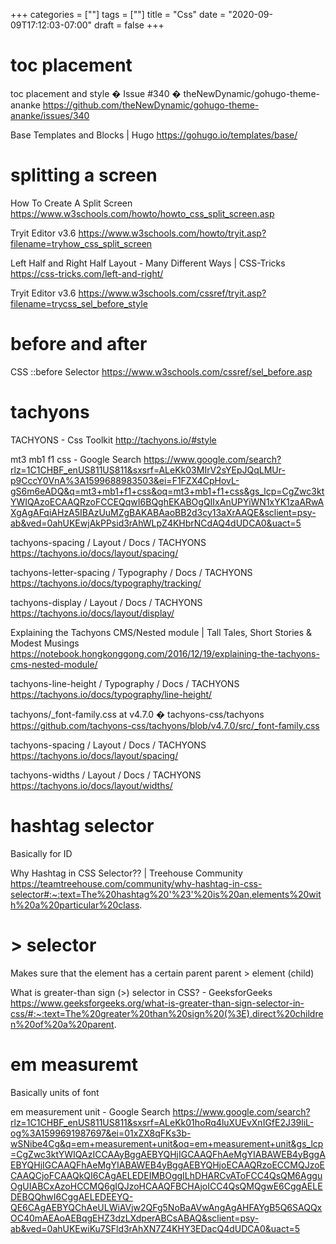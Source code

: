 +++
categories = [""]
tags = [""]
title = "Css"
date = "2020-09-09T17:12:03-07:00"
draft = false
+++

# toc placement

toc placement and style � Issue #340 � theNewDynamic/gohugo-theme-ananke
https://github.com/theNewDynamic/gohugo-theme-ananke/issues/340

Base Templates and Blocks | Hugo
https://gohugo.io/templates/base/

# splitting a screen

How To Create A Split Screen
https://www.w3schools.com/howto/howto_css_split_screen.asp

Tryit Editor v3.6
https://www.w3schools.com/howto/tryit.asp?filename=tryhow_css_split_screen

Left Half and Right Half Layout - Many Different Ways | CSS-Tricks
https://css-tricks.com/left-and-right/

Tryit Editor v3.6
https://www.w3schools.com/cssref/tryit.asp?filename=trycss_sel_before_style

# before and after

CSS ::before Selector
https://www.w3schools.com/cssref/sel_before.asp

# tachyons

TACHYONS - Css Toolkit
http://tachyons.io/#style

mt3 mb1 f1 css - Google Search
https://www.google.com/search?rlz=1C1CHBF_enUS811US811&sxsrf=ALeKk03MIrV2sYEpJQqLMUr-p9CccY0VnA%3A1599688983503&ei=F1FZX4CpHovL-gS6m6eADQ&q=mt3+mb1+f1+css&oq=mt3+mb1+f1+css&gs_lcp=CgZwc3ktYWIQAzoECAAQRzoFCCEQqwI6BQghEKABOgQIIxAnUPYiWN1xYK1zaARwAXgAgAFqiAHzA5IBAzUuMZgBAKABAaoBB2d3cy13aXrAAQE&sclient=psy-ab&ved=0ahUKEwjAkPPsid3rAhWLpZ4KHbrNCdAQ4dUDCA0&uact=5

tachyons-spacing / Layout / Docs / TACHYONS
https://tachyons.io/docs/layout/spacing/

tachyons-letter-spacing / Typography / Docs / TACHYONS
https://tachyons.io/docs/typography/tracking/

tachyons-display / Layout / Docs / TACHYONS
https://tachyons.io/docs/layout/display/

Explaining the Tachyons CMS/Nested module | Tall Tales, Short Stories & Modest Musings
https://notebook.hongkonggong.com/2016/12/19/explaining-the-tachyons-cms-nested-module/

tachyons-line-height / Typography / Docs / TACHYONS
https://tachyons.io/docs/typography/line-height/

tachyons/_font-family.css at v4.7.0 � tachyons-css/tachyons
https://github.com/tachyons-css/tachyons/blob/v4.7.0/src/_font-family.css

tachyons-spacing / Layout / Docs / TACHYONS
https://tachyons.io/docs/layout/spacing/

tachyons-widths / Layout / Docs / TACHYONS
https://tachyons.io/docs/layout/widths/

# hashtag selector

Basically for ID

Why Hashtag in CSS Selector?? | Treehouse Community
https://teamtreehouse.com/community/why-hashtag-in-css-selector#:~:text=The%20hashtag%20'%23'%20is%20an,elements%20with%20a%20particular%20class.

# > selector

Makes sure that the element has a certain parent
parent > element (child) 

What is greater-than sign (>) selector in CSS? - GeeksforGeeks
https://www.geeksforgeeks.org/what-is-greater-than-sign-selector-in-css/#:~:text=The%20greater%20than%20sign%20(%3E),direct%20children%20of%20a%20parent.

# em measuremt

Basically units of font

em measurement unit - Google Search
https://www.google.com/search?rlz=1C1CHBF_enUS811US811&sxsrf=ALeKk01hoRq4luXUEvXnIGfE2J39liL-og%3A1599691987697&ei=01xZX8qFKs3b-wSNibe4Cg&q=em+measurement+unit&oq=em+measurement+unit&gs_lcp=CgZwc3ktYWIQAzICCAAyBggAEBYQHjIGCAAQFhAeMgYIABAWEB4yBggAEBYQHjIGCAAQFhAeMgYIABAWEB4yBggAEBYQHjoECAAQRzoECCMQJzoECAAQCjoFCAAQkQI6CAgAELEDEIMBOggILhDHARCvAToFCC4QsQM6AgguOgUIABCxAzoHCCMQ6gIQJzoHCAAQFBCHAjoICC4QsQMQgwE6CggAELEDEBQQhwI6CggAELEDEEYQ-QE6CAgAEBYQChAeULWiAVjw2QFg5NoBaAVwAngAgAHFAYgB5Q6SAQQxOC40mAEAoAEBqgEHZ3dzLXdperABCsABAQ&sclient=psy-ab&ved=0ahUKEwiKu7SFld3rAhXN7Z4KHY3EDacQ4dUDCA0&uact=5



